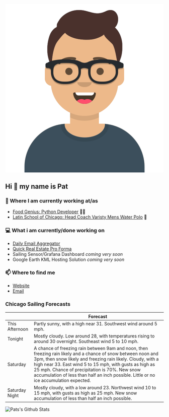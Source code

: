[![Social banner for p-j-falconer](https://raw.githubusercontent.com/P-J-FALCONER/P-J-FALCONER/master/assets/avataaars.svg)](https://patfalconer.com/)
## Hi :wave: my name is Pat

### 💼 Where I am currently working at/as
- [Food Genius: Python Developer](https://getfoodgenius.com/) 🍔🐍
- [Latin School of Chicago: Head Coach Varisty Mens Water Polo](https://www.latinschool.org/) 🤽


### 💻 What i am currently/done working on
 - [Daily Email Aggregator](https://github.com/P-J-FALCONER/dott_daily_mail)
 - [Quick Real Estate Pro Forma](https://github.com/P-J-FALCONER/henry)
 - Sailing Sensor/Grafana Dashboard *coming very soon*
 - Google Earth KML Hosting Solution *coming very soon*

### 📫 Where to find me
 - [Website](https://patfalconer.com/)
 - [Email](mailto:patrick.j.falconer@gmail.com)


### Chicago Sailing Forecasts
|   | Forecast  |
|---|---|
| This Afternoon | Partly sunny, with a high near 31. Southwest wind around 5 mph. |
| Tonight | Mostly cloudy. Low around 28, with temperatures rising to around 30 overnight. Southeast wind 5 to 10 mph. |
| Saturday | A chance of freezing rain between 9am and noon, then freezing rain likely and a chance of snow between noon and 3pm, then snow likely and freezing rain likely. Cloudy, with a high near 33. East wind 5 to 15 mph, with gusts as high as 25 mph. Chance of precipitation is 70%. New snow accumulation of less than half an inch possible. Little or no ice accumulation expected. |
| Saturday Night | Mostly cloudy, with a low around 23. Northwest wind 10 to 15 mph, with gusts as high as 25 mph. New snow accumulation of less than half an inch possible. |

![Pats's Github Stats](https://github-readme-stats.vercel.app/api?username=p-j-falconer&show_icons=true&theme=radical)
